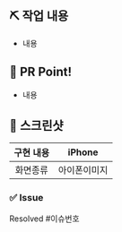 ## ⛏ 작업 내용
<!-- 작업한 내용을 간단하게 적어주세요! -->
- 내용
<!--
```
작성한 코드가 있다면 여기에 주석을 제거하고 적어주세요!
```
-->


## 📌 PR Point!
<!-- 주의할 사항이나 같이 고민해볼 부분, 강조하고 싶은 내용 등을 적어주세요! -->
- 내용


## 📸 스크린샷
<!-- 작업한 화면이 있다면 스크린 샷으로 첨부해주세요. -->
|    구현 내용    |   iPhone   |
| :-------------: | :----------: |
| 화면종류 | 아이폰이미지 |


### ✅ Issue
<!-- 생성한 관련 이슈가 있다면 Resolved #이슈번호로 닫아주세요! -->
Resolved #이슈번호
